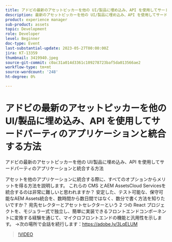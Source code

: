 ```yaml
---
title: アドビの最新のアセットピッカーを他の UI/製品に埋め込み、API を使用してサードパーティのアプリケーションと統合する方法
description: 最新のアセットピッカーを他の UI/製品に埋め込み、API を使用してサードパーティのアプリケーションと統合する方法アセットを他のアプリケーションに統合する際に、あらゆるオプションを活用する方法を説明します。 これらの CMS とAEM AssetsCloud Servicesを統合するのは非常に難しいと思われますか？ 安定した、テスト可能な、保守可能なAEM Assets統合を、数時間から数日間ではなく、数分で書く方法を知りたいですか？ 宛先セレクターとアセットセレクターという 2 つの React プロジェクトを、モジュラー式で独立し、簡単に実装できるフロントエンドコンポーネントに変換する経験を通じて、マイクロフロントエンドの機能と汎用性を示します。
product: experience manager
sub-product: assets
topic: Development
role: Developer
level: Beginner
doc-type: Event
last-substantial-update: 2023-05-27T00:00:00Z
jira: KT-13359
thumbnail: 3419940.jpeg
source-git-commit: c0ac31a014d3361c109278723baf5da013566ae2
workflow-type: tm+mt
source-wordcount: '248'
ht-degree: 0%

---
```



# アドビの最新のアセットピッカーを他の UI/製品に埋め込み、API を使用してサードパーティのアプリケーションと統合する方法

アドビの最新のアセットピッカーを他の UI/製品に埋め込み、API を使用してサードパーティのアプリケーションと統合する方法

アセットを他のアプリケーションに統合する際に、すべてのオプションからメリットを得る方法を説明します。 これらの CMS とAEM AssetsCloud Servicesを統合するのは非常に難しいと思われますか？ 安定した、テスト可能な、保守可能なAEM Assets統合を、数時間から数日間ではなく、数分で書く方法を知りたいですか？ 宛先セレクターとアセットセレクターという 2 つの React プロジェクトを、モジュラー式で独立し、簡単に実装できるフロントエンドコンポーネントに変換する経験を通じて、マイクロフロントエンドの機能と汎用性を示します。 →次の場所で会話を続行します：https://adobe.ly/3LqELUM

>[!VIDEO](https://video.tv.adobe.com/v/3419940/?learn=on)
